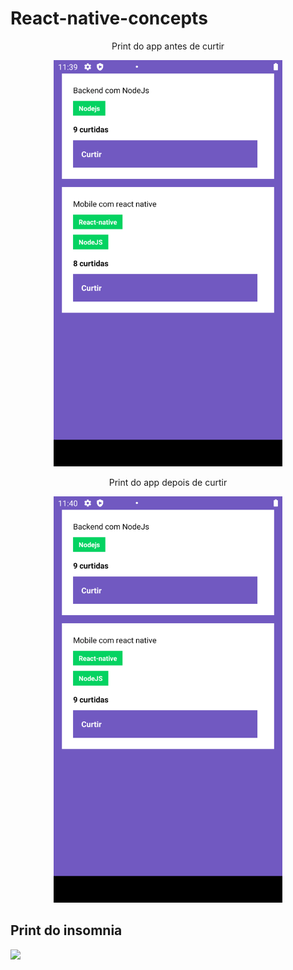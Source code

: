 # React-native-concepts

<p align="center">
Print do app antes de curtir
</p>
<p align="center"><img src="print1.png" height="650" /></p>

<p align="center">
Print do app depois de curtir
</p>
<p align="center"><img src="print2.png" height="650" /></p>

## Print do insomnia
<img src="129719d6-1c74-40bd-9855-851af11f492f.jpg" height="650" />
